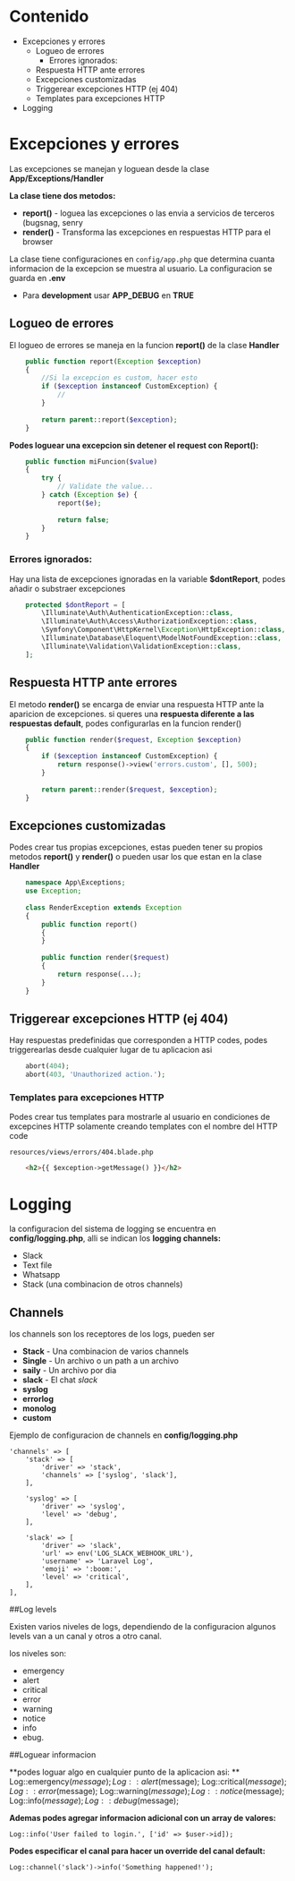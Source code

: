 



# Contenido


* Excepciones y errores
	* Logueo de errores
		* Errores ignorados:
	* Respuesta HTTP ante errores
	* Excepciones customizadas
	* Triggerear excepciones HTTP (ej 404)
	* Templates para excepciones HTTP
* Logging

# Excepciones y errores


Las excepciones se manejan y loguean desde la clase **App/Exceptions/Handler**

**La clase tiene dos metodos:**

* **report()** - loguea las excepciones o las envia a servicios de terceros (bugsnag, senry
* **render()** - Transforma las excepciones en respuestas HTTP para el browser


La clase tiene configuraciones en  `config/app.php` que determina cuanta informacion de la excepcion se muestra al usuario. La configuracion se guarda en **.env**

* Para **development** usar **APP_DEBUG** en **TRUE**

## Logueo de errores

El logueo de errores se maneja en la funcion **report()** de la clase **Handler**
```php
	public function report(Exception $exception)
	{
		//Si la excepcion es custom, hacer esto
	    if ($exception instanceof CustomException) {
	        //
	    }
		
	    return parent::report($exception);
	}
```

**Podes loguear una excepcion sin detener el request con Report():**
```php
	public function miFuncion($value)
	{
	    try {
	        // Validate the value...
	    } catch (Exception $e) {
	        report($e);
	
	        return false;
	    }
	}
```
### Errores ignorados:

Hay una lista de excepciones ignoradas en la variable **$dontReport**, podes añadir o substraer excepciones
```php
	protected $dontReport = [
	    \Illuminate\Auth\AuthenticationException::class,
	    \Illuminate\Auth\Access\AuthorizationException::class,
	    \Symfony\Component\HttpKernel\Exception\HttpException::class,
	    \Illuminate\Database\Eloquent\ModelNotFoundException::class,
	    \Illuminate\Validation\ValidationException::class,
	];
```
## Respuesta HTTP ante errores

El metodo **render()** se encarga de enviar una respuesta HTTP ante la aparicion de excepciones. si queres una **respuesta diferente a las respuestas default**, podes configurarlas en la funcion render()
```php
	public function render($request, Exception $exception)
	{
	    if ($exception instanceof CustomException) {
	        return response()->view('errors.custom', [], 500);
	    }
	
	    return parent::render($request, $exception);
	}
```
## Excepciones customizadas

Podes crear tus propias excepciones, estas pueden tener su propios metodos **report()** y **render()** o pueden usar los que estan en la clase **Handler**

```php
	namespace App\Exceptions;
	use Exception;
	
	class RenderException extends Exception
	{
	    public function report()
	    {
	    }
	
	    public function render($request)
	    {
	        return response(...);
	    }
	}
```
## Triggerear excepciones HTTP (ej 404)

Hay respuestas predefinidas que corresponden a HTTP codes, podes triggerearlas desde cualquier lugar de tu aplicacion asi
```php
	abort(404);
	abort(403, 'Unauthorized action.');
```

### Templates para excepciones HTTP

Podes crear tus templates para mostrarle al usuario en condiciones de excepcines HTTP solamente creando templates con el nombre del HTTP code

`resources/views/errors/404.blade.php`

```html
	<h2>{{ $exception->getMessage() }}</h2>
```
	
# Logging

la configuracion del sistema de logging se encuentra en **config/logging.php**, alli se indican los **logging channels:**

* Slack
* Text file
* Whatsapp
* Stack (una combinacion de otros channels)

## Channels

los channels son los receptores de los logs, pueden ser

* **Stack** - Una combinacion de varios channels
* **Single** - Un archivo o un path a un archivo
* **saily** - Un archivo por dia
* **slack** - El chat _slack_
* **syslog**
* **errorlog**
* **monolog**
* **custom**

Ejemplo de configuracion de channels en **config/logging.php**

	'channels' => [
	    'stack' => [
	        'driver' => 'stack',
	        'channels' => ['syslog', 'slack'],
	    ],
	
	    'syslog' => [
	        'driver' => 'syslog',
	        'level' => 'debug',
	    ],
	
	    'slack' => [
	        'driver' => 'slack',
	        'url' => env('LOG_SLACK_WEBHOOK_URL'),
	        'username' => 'Laravel Log',
	        'emoji' => ':boom:',
	        'level' => 'critical',
	    ],
	],
	
##Log levels

Existen varios niveles de logs, dependiendo de la configuracion algunos levels van a un canal y otros a otro canal.

los niveles son: 
* emergency
* alert
* critical
*  error
*  warning
*  notice
*  info
*  ebug.

##Loguear informacion

**podes loguar algo en cualquier punto de la aplicacion asi:
**
	Log::emergency($message);
	Log::alert($message);
	Log::critical($message);
	Log::error($message);
	Log::warning($message);
	Log::notice($message);
	Log::info($message);
	Log::debug($message);
	
**Ademas podes agregar informacion adicional con un array de valores:**
	
	Log::info('User failed to login.', ['id' => $user->id]);

**Podes especificar el canal para hacer un override del canal default:**

	Log::channel('slack')->info('Something happened!');

<!--stackedit_data:
eyJoaXN0b3J5IjpbLTE5OTE4ODA5NThdfQ==
-->